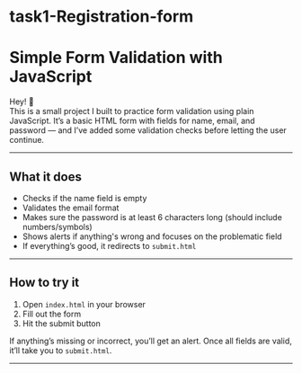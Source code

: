 # task1-Registration-form
# Simple Form Validation with JavaScript

Hey! 👋  
This is a small project I built to practice form validation using plain JavaScript. It’s a basic HTML form with fields for name, email, and password — and I’ve added some validation checks before letting the user continue.

---

## What it does

- Checks if the name field is empty
- Validates the email format
- Makes sure the password is at least 6 characters long (should include numbers/symbols)
- Shows alerts if anything's wrong and focuses on the problematic field
- If everything’s good, it redirects to `submit.html`

---

## How to try it

1. Open `index.html` in your browser
2. Fill out the form
3. Hit the submit button

If anything’s missing or incorrect, you’ll get an alert. Once all fields are valid, it’ll take you to `submit.html`.

---

